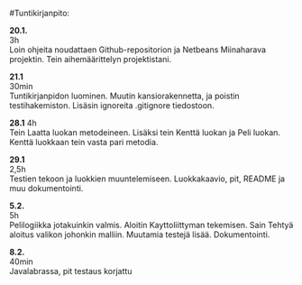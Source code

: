 #Tuntikirjanpito:

**20.1.**  
3h  
Loin ohjeita noudattaen Github-repositorion ja Netbeans Miinaharava projektin. Tein aihemäärittelyn projektistani.


**21.1**  
30min  
Tuntikirjanpidon luominen. Muutin kansiorakennetta, ja poistin testihakemiston. Lisäsin ignoreita .gitignore tiedostoon.


**28.1**  4h  
Tein Laatta luokan metodeineen. Lisäksi tein Kenttä luokan ja Peli luokan. Kenttä luokkaan tein vasta pari metodia.


**29.1**  
2,5h  
Testien tekoon ja luokkien muuntelemiseen. Luokkakaavio, pit, README ja muu dokumentointi.


**5.2.**  
5h  
Pelilogiikka jotakuinkin valmis. Aloitin Kayttoliittyman tekemisen. Sain Tehtyä aloitus valikon johonkin malliin. Muutamia testejä lisää. Dokumentointi.


**8.2.**  
40min  
Javalabrassa, pit testaus korjattu

